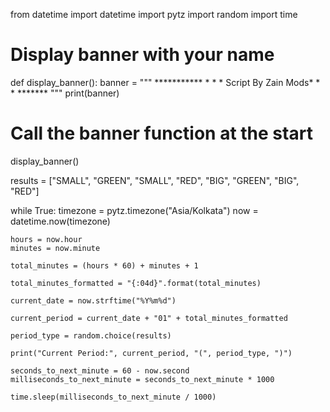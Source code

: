 from datetime import datetime
import pytz
import random
import time

# Display banner with your name
def display_banner():
    banner = """
    ***********
    *                                     *
    *         Script By Zain Mods*
    *                                     *
    *******
    """
    print(banner)

# Call the banner function at the start
display_banner()

results = ["SMALL", "GREEN", "SMALL", "RED", "BIG", "GREEN", "BIG", "RED"]

while True:
    timezone = pytz.timezone("Asia/Kolkata")
    now = datetime.now(timezone)

    hours = now.hour
    minutes = now.minute

    total_minutes = (hours * 60) + minutes + 1

    total_minutes_formatted = "{:04d}".format(total_minutes)

    current_date = now.strftime("%Y%m%d")

    current_period = current_date + "01" + total_minutes_formatted

    period_type = random.choice(results)

    print("Current Period:", current_period, "(", period_type, ")")

    seconds_to_next_minute = 60 - now.second
    milliseconds_to_next_minute = seconds_to_next_minute * 1000

    time.sleep(milliseconds_to_next_minute / 1000)
